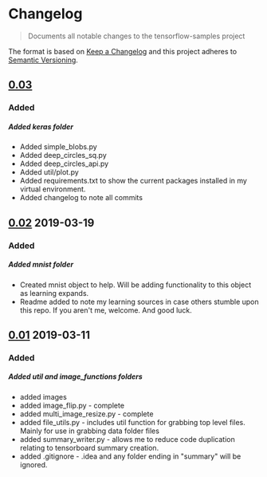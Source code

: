 # Changelog
> Documents all notable changes to the tensorflow-samples project

The format is based on [Keep a Changelog](http://keepachangelog.com/en/1.0.0/)
and this project adheres to [Semantic Versioning](http://semver.org/spec/v2.0.0.html).

## [0.03]()
### Added
##### Added keras folder
- Added simple_blobs.py
- Added deep_circles_sq.py
- Added deep_circles_api.py
- Added util/plot.py
- Added requirements.txt to show the current packages installed in my virtual environment.
- Added changelog to note all commits

## [0.02](https://github.com/Tigenzero/tensorflow-samples/commit/bbc06bae502bc83bb70d33a0ee7cf23058c3a177) 2019-03-19
### Added
##### Added mnist folder
- Created mnist object to help. Will be adding functionality to this object as learning expands.
- Readme added to note my learning sources in case others stumble upon this repo. If you aren't me, welcome. And good luck.

## [0.01](https://github.com/Tigenzero/tensorflow-samples/commit/cc497ea3927c9a34a4d66425e6a3a2031f91a3db) 2019-03-11
### Added
##### Added util and image_functions folders
- added images
- added image_flip.py - complete
- added multi_image_resize.py - complete
- added file_utils.py - includes util function for grabbing top level files. Mainly for use in grabbing data folder files
- added summary_writer.py - allows me to reduce code duplication relating to tensorboard summary creation.
- added .gitignore - .idea and any folder ending in "summary" will be ignored.